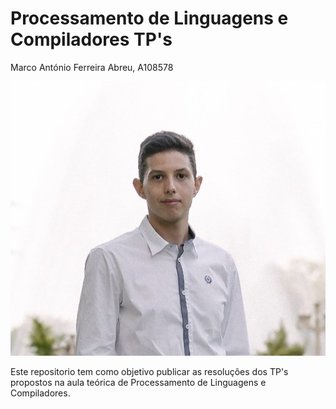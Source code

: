 # Processamento de Linguagens e Compiladores TP's

Marco António Ferreira Abreu, A108578

![image_alt](https://github.com/MarcoAbreu11/PLC2025/blob/main/Imagem/minha_imagem.jpg?raw=true)

Este repositorio tem como objetivo publicar as resoluções dos TP's propostos na aula teórica de Processamento de Linguagens e Compiladores.
